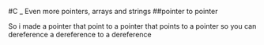 #C _ Even more pointers, arrays and strings
##pointer to pointer

So i made a pointer that point to a pointer that points to a pointer so you can dereference a dereference to a dereference
